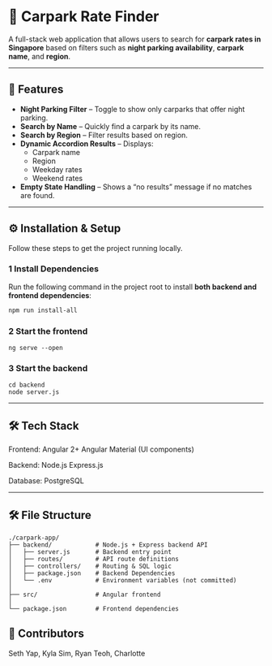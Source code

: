 # 🚗 Carpark Rate Finder

A full-stack web application that allows users to search for **carpark rates in Singapore** based on filters such as **night parking availability**, **carpark name**, and **region**.

---

## 📌 Features
- **Night Parking Filter** – Toggle to show only carparks that offer night parking.
- **Search by Name** – Quickly find a carpark by its name.
- **Search by Region** – Filter results based on region.
- **Dynamic Accordion Results** – Displays:
  - Carpark name  
  - Region  
  - Weekday rates  
  - Weekend rates  
- **Empty State Handling** – Shows a “no results” message if no matches are found.

---

## ⚙️ Installation & Setup

Follow these steps to get the project running locally.

### 1 Install Dependencies
Run the following command in the project root to install **both backend and frontend dependencies**:
```bash
npm run install-all
```

### 2 Start the frontend
```
ng serve --open
```

### 3 Start the backend
```
cd backend
node server.js
```

---
## 🛠 Tech Stack
Frontend:
Angular 2+
Angular Material (UI components)

Backend:
Node.js
Express.js

Database: 
PostgreSQL

---
## 🛠 File Structure
```
./carpark-app/
├── backend/            # Node.js + Express backend API
│   ├── server.js       # Backend entry point
│   ├── routes/         # API route definitions
│   ├── controllers/    # Routing & SQL logic
│   ├── package.json    # Backend Dependencies
│   └── .env            # Environment variables (not committed)
│
├── src/                # Angular frontend
│
└── package.json        # Frontend dependencies
```

## 👥 Contributors
Seth Yap, Kyla Sim, Ryan Teoh, Charlotte 



